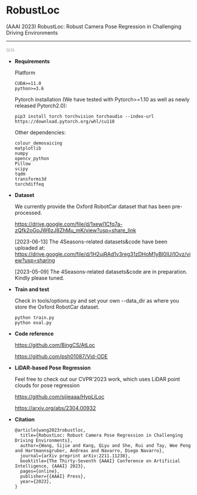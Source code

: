 # RobustLoc

(AAAI 2023) RobustLoc: Robust Camera Pose Regression in Challenging Driving Environments

** **

:boom::boom:

- **Requirements**

  Platform

  ```
  CUDA>=11.0
  python>=3.6
  ```

  Pytorch installation (We have tested with Pytorch>=1.10 as well as newly released Pytorch2.0):

  ```
  pip3 install torch torchvision torchaudio --index-url https://download.pytorch.org/whl/cu118
  ```

  Other dependencies:

  ```
  colour_demosaicing
  matplotlib
  numpy
  opencv_python
  Pillow
  scipy
  tqdm
  transforms3d
  torchdiffeq
  ```

- **Dataset**

  We currently provide the Oxford RobotCar dataset that has been pre-processed. 

  https://drive.google.com/file/d/1xewI1Cfq7a-zQfk2oGoJW6zJ8ZhMu_mK/view?usp=share_link
  
  [2023-06-13] The 4Seasons-related datasets&code have been uploaded at: https://drive.google.com/file/d/1H2ujRAd1v3reg31zDHoM1yBI0IUi1Ovz/view?usp=sharing

  [2023-05-09] The 4Seasons-related datasets&code are in preparation. Kindly please tuned.
  

- **Train and test**

  Check in tools/options.py and set your own --data_dir as where you store the Oxford RobotCar dataset.

  ```
  python train.py
  python eval.py
  ```

- **Code reference**

  https://github.com/BingCS/AtLoc

  https://github.com/psh01087/Vid-ODE

- **LiDAR-based Pose Regression**

  Feel free to check out our  CVPR'2023 work, which uses LiDAR point clouds for pose regression

  https://github.com/sijieaaa/HypLiLoc

  https://arxiv.org/abs/2304.00932

- **Citation**

  ```
  @article{wang2023robustloc,
    title={RobustLoc: Robust Camera Pose Regression in Challenging Driving Environments},
    author={Wang, Sijie and Kang, Qiyu and She, Rui and Tay, Wee Peng and Hartmannsgruber, Andreas and Navarro, Diego Navarro},
    journal={arXiv preprint arXiv:2211.11238},
    booktitle={The Thirty-Seventh {AAAI} Conference on Artificial Intelligence, {AAAI} 2023},
    pages={online},
    publisher={{AAAI} Press},
    year={2023},
  }
  ```

